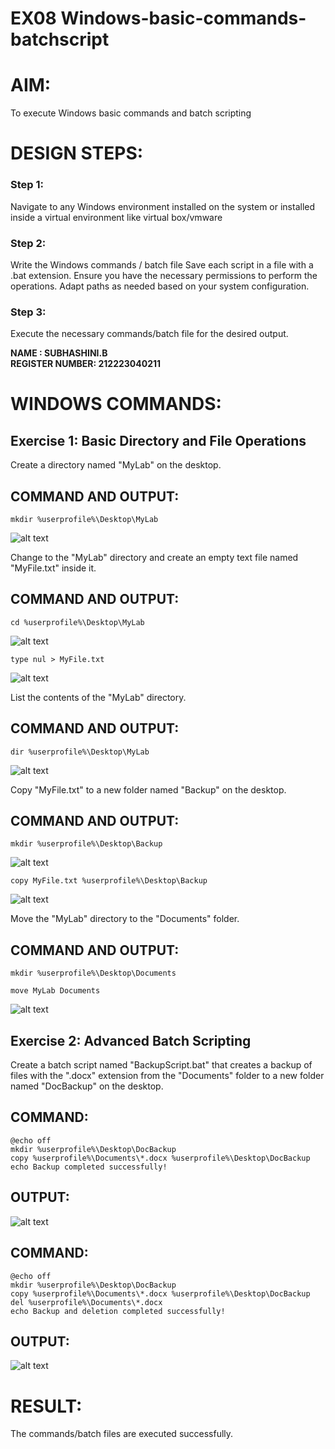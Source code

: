 # EX08 Windows-basic-commands-batchscript

# AIM:
To execute Windows basic commands and batch scripting

# DESIGN STEPS:

### Step 1:

Navigate to any Windows environment installed on the system or installed inside a virtual environment like virtual box/vmware 

### Step 2:

Write the Windows commands / batch file
Save each script in a file with a .bat extension.
Ensure you have the necessary permissions to perform the operations.
Adapt paths as needed based on your system configuration.
### Step 3:

Execute the necessary commands/batch file for the desired output. 

**NAME : SUBHASHINI.B**  
**REGISTER NUMBER: 212223040211**  


# WINDOWS COMMANDS:
## Exercise 1: Basic Directory and File Operations
Create a directory named "MyLab" on the desktop.


## COMMAND AND OUTPUT:
```
mkdir %userprofile%\Desktop\MyLab
```
![alt text](mkdir.png)

Change to the "MyLab" directory and create an empty text file named "MyFile.txt" inside it.


## COMMAND AND OUTPUT:
```
cd %userprofile%\Desktop\MyLab
```
![alt text](cd.png)

```
type nul > MyFile.txt
```

![alt text](myfile.png)



List the contents of the "MyLab" directory.


## COMMAND AND OUTPUT:
```
dir %userprofile%\Desktop\MyLab
```
![alt text](dir.png)

Copy "MyFile.txt" to a new folder named "Backup" on the desktop.

## COMMAND AND OUTPUT:
```
mkdir %userprofile%\Desktop\Backup
```
![alt text](backup.png)

```
copy MyFile.txt %userprofile%\Desktop\Backup
```
![alt text](copy.png)


Move the "MyLab" directory to the "Documents" folder.


## COMMAND AND OUTPUT:
```
mkdir %userprofile%\Desktop\Documents

move MyLab Documents
```
![alt text](move.png)

## Exercise 2: Advanced Batch Scripting
Create a batch script named "BackupScript.bat" that creates a backup of files with the ".docx" extension from the "Documents" folder to a new folder named "DocBackup" on the desktop.




## COMMAND:
```
@echo off
mkdir %userprofile%\Desktop\DocBackup
copy %userprofile%\Documents\*.docx %userprofile%\Desktop\DocBackup
echo Backup completed successfully!
```


## OUTPUT:
![alt text](batch1.png)

## COMMAND:
```
@echo off
mkdir %userprofile%\Desktop\DocBackup
copy %userprofile%\Documents\*.docx %userprofile%\Desktop\DocBackup
del %userprofile%\Documents\*.docx
echo Backup and deletion completed successfully!
```
## OUTPUT:
![alt text](<modified batch1.png>)
# RESULT:
The commands/batch files are executed successfully.


